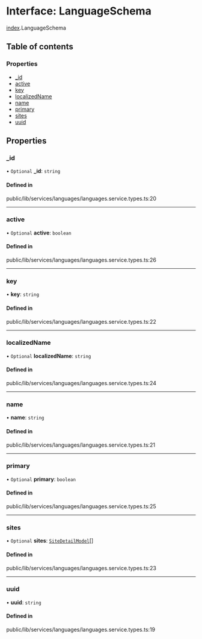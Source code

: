 # Interface: LanguageSchema

[index](../wiki/index).LanguageSchema

## Table of contents

### Properties

- [\_id](../wiki/index.LanguageSchema#_id)
- [active](../wiki/index.LanguageSchema#active)
- [key](../wiki/index.LanguageSchema#key)
- [localizedName](../wiki/index.LanguageSchema#localizedname)
- [name](../wiki/index.LanguageSchema#name)
- [primary](../wiki/index.LanguageSchema#primary)
- [sites](../wiki/index.LanguageSchema#sites)
- [uuid](../wiki/index.LanguageSchema#uuid)

## Properties

### \_id

• `Optional` **\_id**: `string`

#### Defined in

public/lib/services/languages/languages.service.types.ts:20

___

### active

• `Optional` **active**: `boolean`

#### Defined in

public/lib/services/languages/languages.service.types.ts:26

___

### key

• **key**: `string`

#### Defined in

public/lib/services/languages/languages.service.types.ts:22

___

### localizedName

• `Optional` **localizedName**: `string`

#### Defined in

public/lib/services/languages/languages.service.types.ts:24

___

### name

• **name**: `string`

#### Defined in

public/lib/services/languages/languages.service.types.ts:21

___

### primary

• `Optional` **primary**: `boolean`

#### Defined in

public/lib/services/languages/languages.service.types.ts:25

___

### sites

• `Optional` **sites**: [`SiteDetailModel`](../wiki/index.%3Cinternal%3E.SiteDetailModel)[]

#### Defined in

public/lib/services/languages/languages.service.types.ts:23

___

### uuid

• **uuid**: `string`

#### Defined in

public/lib/services/languages/languages.service.types.ts:19
